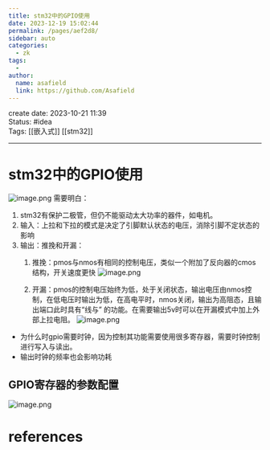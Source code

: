 ```yaml
---
title: stm32中的GPIO使用
date: 2023-12-19 15:02:44
permalink: /pages/aef2d8/
sidebar: auto
categories:
  - zk
tags:
  - 
author: 
  name: asafield
  link: https://github.com/Asafield
---
```


create date: 2023-10-21 11:39  
Status: #idea  
Tags: [[嵌入式]] [[stm32]]

---

# stm32中的GPIO使用
![image.png](https://pic-1312640559.cos.ap-chengdu.myqcloud.com//img/20231021113928.png)
需要明白：
1. stm32有保护二极管，但仍不能驱动太大功率的器件，如电机。
2. 输入：上拉和下拉的模式是决定了引脚默认状态的电压，消除引脚不定状态的影响
3. 输出：推挽和开漏：
	1. 推挽：pmos与nmos有相同的控制电压，类似一个附加了反向器的cmos结构，开关速度更快
	   ![image.png](https://pic-1312640559.cos.ap-chengdu.myqcloud.com//img/20231021115216.png)

	2. 开漏：pmos的控制电压始终为低，处于关闭状态，输出电压由nmos控制，在低电压时输出为低，在高电平时，nmos关闭，输出为高阻态，且输出端口此时具有“线与” 的功能。在需要输出5v时可以在开漏模式中加上外部上拉电阻。
	![image.png](https://pic-1312640559.cos.ap-chengdu.myqcloud.com//img/20231021115732.png)
- 为什么时gpio需要时钟，因为控制其功能需要使用很多寄存器，需要时钟控制进行写入与读出。
- 输出时钟的频率也会影响功耗
## GPIO寄存器的参数配置
![image.png](https://pic-1312640559.cos.ap-chengdu.myqcloud.com//img/20231021121625.png)

# references
